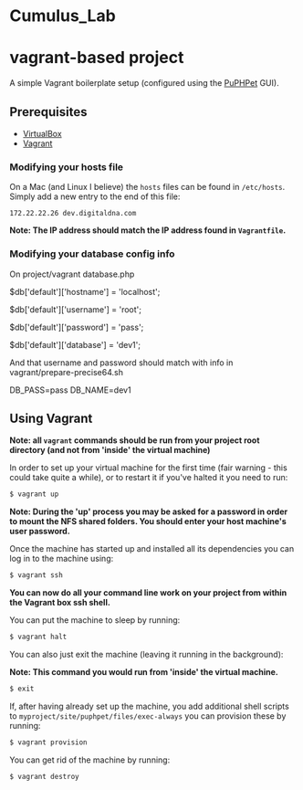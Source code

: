 # Cumulus_Lab
# vagrant-based project

A simple Vagrant boilerplate setup (configured using the [PuPHPet](https://puphpet.com/) GUI).

## Prerequisites

* [VirtualBox](https://www.virtualbox.org/wiki/Downloads)
* [Vagrant](http://www.vagrantup.com/downloads.html)

### Modifying your hosts file

On a Mac (and Linux I believe) the `hosts` files can be found in `/etc/hosts`. Simply add a new entry to the end of this file:

`172.22.22.26 dev.digitaldna.com`

**Note: The IP address should match the IP address found in `Vagrantfile`.**

### Modifying your database config info

On project/vagrant database.php

$db['default']['hostname'] = 'localhost';

$db['default']['username'] = 'root';

$db['default']['password'] = 'pass';

$db['default']['database'] = 'dev1';

And that username and password should match with info in vagrant/prepare-precise64.sh

DB_PASS=pass
DB_NAME=dev1

## Using Vagrant

**Note: all `vagrant` commands should be run from your project root directory (and not from 'inside' the virtual machine)**

In order to set up your virtual machine for the first time (fair warning - this could take quite a while), or to restart it if you've halted it you need to run:

```bash
$ vagrant up
```

**Note: During the 'up' process you may be asked for a password in order to mount the NFS shared folders. You should enter your host machine's user password.**

Once the machine has started up and installed all its dependencies you can log in to the machine using:

```bash
$ vagrant ssh
```

**You can now do all your command line work on your project from within the Vagrant box ssh shell.**

You can put the machine to sleep by running:

```bash
$ vagrant halt
```

You can also just exit the machine (leaving it running in the background):

**Note: This command you would run from 'inside' the virtual machine.**

```bash
$ exit
```

If, after having already set up the machine, you add additional shell scripts to `myproject/site/puphpet/files/exec-always` you can provision these by running:

```bash
$ vagrant provision
```

You can get rid of the machine by running:

```bash
$ vagrant destroy

